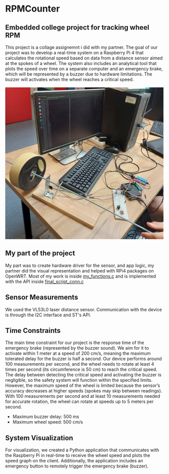 # RPMCounter
## Embedded college project for tracking wheel RPM
This project is a collage assignemnt i did with my partner. The goal of our project was to develop a real-time system on a Raspberry Pi 4 that calculates the rotational speed based on data from a distance sensor aimed at the spokes of a wheel. The system also includes an analytical tool that plots the speed over time on a separate computer and an emergency brake, which will be represented by a buzzer due to hardware limitations. The buzzer will activates when the wheel reaches a critical speed. <br><br>
![Screen](screens/screen1.png)
## My part of the project
My part was to create hardware driver for the sensor, and app logic, my partner did the visual representation and helped with RPi4 packages on OpenWRT.
Most of my work is inside [my_functions.c](projekt/rp4/src/my_functions.c) and is implemented with the API inside [final_script_conn.c](projekt/rp4/src/final_script_conn.c)
## Sensor Measurements
We used the VL53L0 laser distance sensor. Communication with the device is through the I2C interface and ST's API.
## Time Constraints
The main time constraint for our project is the response time of the emergency brake (represented by the buzzer sound). We aim for it to activate within 1 meter at a speed of 200 cm/s, meaning the maximum tolerated delay for the buzzer is half a second. Our device performs around 100 measurements per second, and the wheel needs to rotate at least 4 times per second (its circumference is 50 cm) to reach the critical speed. The delay between detecting the critical speed and activating the buzzer is negligible, so the safety system will function within the specified limits. However, the maximum speed of the wheel is limited because the sensor’s accuracy decreases at higher speeds (spokes may skip between readings). With 100 measurements per second and at least 10 measurements needed for accurate rotation, the wheel can rotate at speeds up to 5 meters per second.
* Maximum buzzer delay: 500 ms
* Maximum wheel speed: 500 cm/s
## System Visualization
For visualization, we created a Python application that communicates with the Raspberry Pi in real-time to receive the wheel speed and plots the speed graph on the client. Additionally, the application includes an emergency button to remotely trigger the emergency brake (buzzer).
